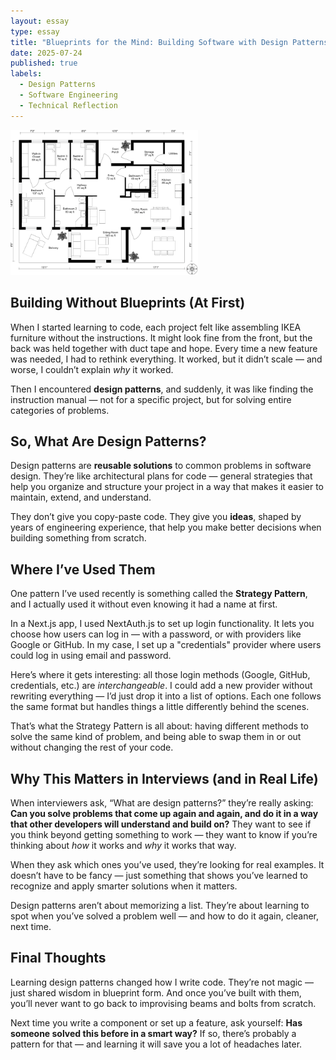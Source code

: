 ```yaml
---
layout: essay
type: essay
title: "Blueprints for the Mind: Building Software with Design Patterns"
date: 2025-07-24
published: true
labels:
  - Design Patterns
  - Software Engineering
  - Technical Reflection
---
```


<div class="text-center mb-4">
  <img width="300px" class="rounded float-start pe-4 shadow" src="../img/design-patterns/blueprint.jpg" alt="Software Blueprint">
</div>

## Building Without Blueprints (At First)

When I started learning to code, each project felt like assembling IKEA furniture without the instructions. It might look fine from the front, but the back was held together with duct tape and hope. Every time a new feature was needed, I had to rethink everything. It worked, but it didn’t scale — and worse, I couldn’t explain *why* it worked.

Then I encountered **design patterns**, and suddenly, it was like finding the instruction manual — not for a specific project, but for solving entire categories of problems.

## So, What Are Design Patterns?

Design patterns are **reusable solutions** to common problems in software design. They’re like architectural plans for code — general strategies that help you organize and structure your project in a way that makes it easier to maintain, extend, and understand.

They don’t give you copy-paste code. They give you **ideas**, shaped by years of engineering experience, that help you make better decisions when building something from scratch.

## Where I’ve Used Them

One pattern I’ve used recently is something called the **Strategy Pattern**, and I actually used it without even knowing it had a name at first.

In a Next.js app, I used NextAuth.js to set up login functionality. It lets you choose how users can log in — with a password, or with providers like Google or GitHub. In my case, I set up a "credentials" provider where users could log in using email and password.

Here’s where it gets interesting: all those login methods (Google, GitHub, credentials, etc.) are *interchangeable*. I could add a new provider without rewriting everything — I’d just drop it into a list of options. Each one follows the same format but handles things a little differently behind the scenes.

That’s what the Strategy Pattern is all about: having different methods to solve the same kind of problem, and being able to swap them in or out without changing the rest of your code.

## Why This Matters in Interviews (and in Real Life)

When interviewers ask, “What are design patterns?” they’re really asking: **Can you solve problems that come up again and again, and do it in a way that other developers will understand and build on?** They want to see if you think beyond getting something to work — they want to know if you’re thinking about *how* it works and *why* it works that way.

When they ask which ones you’ve used, they’re looking for real examples. It doesn’t have to be fancy — just something that shows you’ve learned to recognize and apply smarter solutions when it matters.

Design patterns aren’t about memorizing a list. They’re about learning to spot when you’ve solved a problem well — and how to do it again, cleaner, next time.

## Final Thoughts

Learning design patterns changed how I write code. They’re not magic — just shared wisdom in blueprint form. And once you’ve built with them, you’ll never want to go back to improvising beams and bolts from scratch.

Next time you write a component or set up a feature, ask yourself: **Has someone solved this before in a smart way?** If so, there’s probably a pattern for that — and learning it will save you a lot of headaches later.
